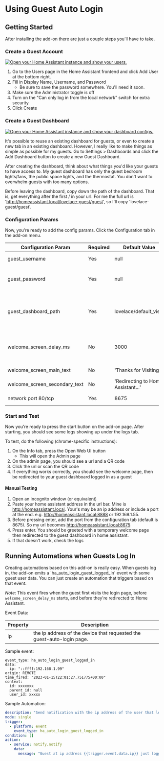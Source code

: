 # Using Guest Auto Login

## Getting Started

After installing the add-on there are just a couple steps you'll have to take.

### Create a Guest Account

[![Open your Home Assistant instance and show your users.](https://my.home-assistant.io/badges/users.svg)](https://my.home-assistant.io/redirect/users/)

1. Go to the Users page in the Home Assistant frontend and click Add User at the bottom right.
2. Fill in Display Name, Username, and Password
    - Be sure to save the password somewhere. You'll need it soon.
3. Make sure the Administrator toggle is off
4. Turn on the "Can only log in from the local network" switch for extra security
5. Click Create

### Create a Guest Dashboard

[![Open your Home Assistant instance and show your dashboard configs.](https://my.home-assistant.io/badges/lovelace_dashboards.svg)](https://my.home-assistant.io/redirect/lovelace_dashboards/)

It's possible to reuse an existing dashboard for guests, or even to create a new tab in an existing dashboard. However, I really like to make things as simple as possible for my guests.
Go to Settings > Dashboards and click the Add Dashboard button to create a new Guest Dashboard.

After creating the dashboard, think about what things you'd like your guests to have access to. My guest dashboard has only the guest bedroom lights/fans, the public space lights, and the thermostat. You don't want to overwhelm guests with too many options.

Before leaving the dashboard, copy down the path of the dashboard. That is, get everything after the first / in your url. For me the full url is 'http://homeassistant.local/lovelace-guest/guest', so I'll copy 'lovelace-guest/guest'.

### Configuration Params

Now, you're ready to add the config params. Click the Configuration tab in the add-on menu.

| Configuration Param | Required | Default Value | Description |
| ------------------- | -------- | ------------- | ----------- |
| guest_username      | Yes      | null          | the username of the guest user you created earlier |
| guest_password      | Yes      | null          | the password of the guest account. (Don't worry, this information doesn't leave your local network. You can verify in the source code.).
| guest_dashboard_path | Yes     | lovelace/default_view | the path of your guest dashboard (don't include the leading slash; for example, my full url is 'http://homeassistant.local/lovelace-guest/guest', so I'll copy 'lovelace-guest/guest').
| welcome_screen_delay_ms | No   | 3000          | amount of time in milliseconds to delay on the welcome screen before redirecting to Home Assistant. This gives guests time to read the welcome screen.
| welcome_screen_main_text | No  | 'Thanks for Visiting' | the large text that appears on the welcome screen
| welcome_screen_secondary_text  | No | 'Redirecting to Home Assistant...' | the text that appears below the main text on the welcome screen
| network port 80/tcp | Yes       | 8675          | the port at which your web server is available

### Start and Test

Now you're ready to press the start button on the add-on page. After starting, you should see some logs showing up under the logs tab.

To test, do the following (chrome-specific instructions):

1. On the Info tab, press the Open Web UI button
    - This will open the Admin page
2. On the admin page, you should see a url and a QR code
3. Click the url or scan the QR code
4. If everything works correctly, you should see the welcome page, then be redirected to your guest dashboard logged in as a guest

#### Manual Testing

1. Open an incognito window (or equivalent)
2. Paste your home assistant address in the url bar. Mine is http://homeassistant.local. Your's may be an ip address or include a port at the end. e.g. http://homeassistant.local:8888 or 192.168.1.55.
3. Before pressing enter, add the port from the configuration tab (default is 8675). So my url becomes http://homeassistant.local:8675
4. Press enter. You should be greeted with a temporary welcome page then redirected to the guest dashboard in home assistant.
5. If that doesn't work, check the logs

## Running Automations when Guests Log In

Creating automations based on this add-on is really easy. When guests log in, the add-on emits a `ha_auto_login_guest_logged_in' event with some guest user data.
You can just create an automation that triggers based on that event.

*Note*: This event fires when the guest first visits the login page, before `welcome_screen_delay_ms` starts, and before they're redirected to Home Assistant. 

Event Data:

| Property | Description |
| -------- | ----------- |
| ip       | the ip address of the device that requested the guest-auto-login page. |

Sample event:
```
event_type: ha_auto_login_guest_logged_in
data:
  ip: "::ffff:192.168.1.99"
origin: REMOTE
time_fired: "2023-01-15T22:01:27.751775+00:00"
context:
  id: xxxxxxx
  parent_id: null
  user_id: xxxxx
```


Sample Automation:
``` yaml
description: "Send notification with the ip address of the user that logged in"
mode: single
trigger:
  - platform: event
    event_type: ha_auto_login_guest_logged_in
condition: []
action:
  - service: notify.notify
    data:
      message: "Guest at ip address {{trigger.event.data.ip}} just logged in to Home Assistant"
```